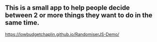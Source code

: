 This is a small app to help people decide between 2 or more things they want to do in the same time.
----------------------------------------------------------------------------------------------------
https://lowbudgetchaplin.github.io/RandomiserJS-Demo/
